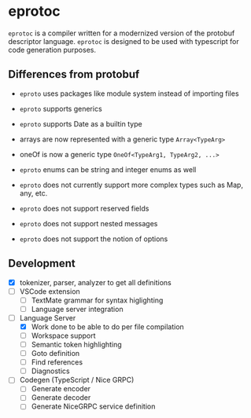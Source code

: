 # eprotoc

`eprotoc` is a compiler written for a modernized version of the protobuf descriptor language. `eprotoc` is designed to be used with typescript for code generation purposes.

## Differences from protobuf

- `eproto` uses packages like module system instead of importing files
- `eproto` supports generics
- `eproto` supports Date as a builtin type
- arrays are now represented with a generic type `Array<TypeArg>`
- oneOf is now a generic type `OneOf<TypeArg1, TypeArg2, ...>`
- `eproto` enums can be string and integer enums as well

- `eproto` does not currently support more complex types such as Map, any, etc.
- `eproto` does not support reserved fields
- `eproto` does not support nested messages
- `eproto` does not support the notion of options

## Development

- [x] tokenizer, parser, analyzer to get all definitions
- [ ] VSCode extension
  - [ ] TextMate grammar for syntax higlighting
  - [ ] Language server integration
- [ ] Language Server
  - [x] Work done to be able to do per file compilation
  - [ ] Workspace support
  - [ ] Semantic token highlighting
  - [ ] Goto definition
  - [ ] Find references
  - [ ] Diagnostics
- [ ] Codegen (TypeScript / Nice GRPC)
  - [ ] Generate encoder
  - [ ] Generate decoder
  - [ ] Generate NiceGRPC service definition